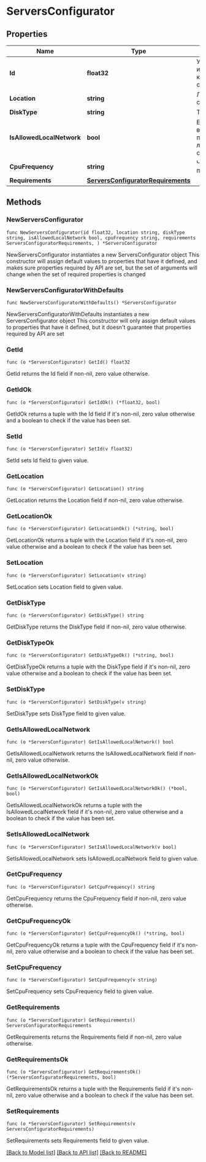 # ServersConfigurator

## Properties

Name | Type | Description | Notes
------------ | ------------- | ------------- | -------------
**Id** | **float32** | Уникальный идентификатор конфигуратора сервера. | 
**Location** | **string** | Локация сервера. | 
**DiskType** | **string** | Тип диска. | 
**IsAllowedLocalNetwork** | **bool** | Есть возможность подключения локальной сети | 
**CpuFrequency** | **string** | Частота процессора. | 
**Requirements** | [**ServersConfiguratorRequirements**](ServersConfiguratorRequirements.md) |  | 

## Methods

### NewServersConfigurator

`func NewServersConfigurator(id float32, location string, diskType string, isAllowedLocalNetwork bool, cpuFrequency string, requirements ServersConfiguratorRequirements, ) *ServersConfigurator`

NewServersConfigurator instantiates a new ServersConfigurator object
This constructor will assign default values to properties that have it defined,
and makes sure properties required by API are set, but the set of arguments
will change when the set of required properties is changed

### NewServersConfiguratorWithDefaults

`func NewServersConfiguratorWithDefaults() *ServersConfigurator`

NewServersConfiguratorWithDefaults instantiates a new ServersConfigurator object
This constructor will only assign default values to properties that have it defined,
but it doesn't guarantee that properties required by API are set

### GetId

`func (o *ServersConfigurator) GetId() float32`

GetId returns the Id field if non-nil, zero value otherwise.

### GetIdOk

`func (o *ServersConfigurator) GetIdOk() (*float32, bool)`

GetIdOk returns a tuple with the Id field if it's non-nil, zero value otherwise
and a boolean to check if the value has been set.

### SetId

`func (o *ServersConfigurator) SetId(v float32)`

SetId sets Id field to given value.


### GetLocation

`func (o *ServersConfigurator) GetLocation() string`

GetLocation returns the Location field if non-nil, zero value otherwise.

### GetLocationOk

`func (o *ServersConfigurator) GetLocationOk() (*string, bool)`

GetLocationOk returns a tuple with the Location field if it's non-nil, zero value otherwise
and a boolean to check if the value has been set.

### SetLocation

`func (o *ServersConfigurator) SetLocation(v string)`

SetLocation sets Location field to given value.


### GetDiskType

`func (o *ServersConfigurator) GetDiskType() string`

GetDiskType returns the DiskType field if non-nil, zero value otherwise.

### GetDiskTypeOk

`func (o *ServersConfigurator) GetDiskTypeOk() (*string, bool)`

GetDiskTypeOk returns a tuple with the DiskType field if it's non-nil, zero value otherwise
and a boolean to check if the value has been set.

### SetDiskType

`func (o *ServersConfigurator) SetDiskType(v string)`

SetDiskType sets DiskType field to given value.


### GetIsAllowedLocalNetwork

`func (o *ServersConfigurator) GetIsAllowedLocalNetwork() bool`

GetIsAllowedLocalNetwork returns the IsAllowedLocalNetwork field if non-nil, zero value otherwise.

### GetIsAllowedLocalNetworkOk

`func (o *ServersConfigurator) GetIsAllowedLocalNetworkOk() (*bool, bool)`

GetIsAllowedLocalNetworkOk returns a tuple with the IsAllowedLocalNetwork field if it's non-nil, zero value otherwise
and a boolean to check if the value has been set.

### SetIsAllowedLocalNetwork

`func (o *ServersConfigurator) SetIsAllowedLocalNetwork(v bool)`

SetIsAllowedLocalNetwork sets IsAllowedLocalNetwork field to given value.


### GetCpuFrequency

`func (o *ServersConfigurator) GetCpuFrequency() string`

GetCpuFrequency returns the CpuFrequency field if non-nil, zero value otherwise.

### GetCpuFrequencyOk

`func (o *ServersConfigurator) GetCpuFrequencyOk() (*string, bool)`

GetCpuFrequencyOk returns a tuple with the CpuFrequency field if it's non-nil, zero value otherwise
and a boolean to check if the value has been set.

### SetCpuFrequency

`func (o *ServersConfigurator) SetCpuFrequency(v string)`

SetCpuFrequency sets CpuFrequency field to given value.


### GetRequirements

`func (o *ServersConfigurator) GetRequirements() ServersConfiguratorRequirements`

GetRequirements returns the Requirements field if non-nil, zero value otherwise.

### GetRequirementsOk

`func (o *ServersConfigurator) GetRequirementsOk() (*ServersConfiguratorRequirements, bool)`

GetRequirementsOk returns a tuple with the Requirements field if it's non-nil, zero value otherwise
and a boolean to check if the value has been set.

### SetRequirements

`func (o *ServersConfigurator) SetRequirements(v ServersConfiguratorRequirements)`

SetRequirements sets Requirements field to given value.



[[Back to Model list]](../README.md#documentation-for-models) [[Back to API list]](../README.md#documentation-for-api-endpoints) [[Back to README]](../README.md)


